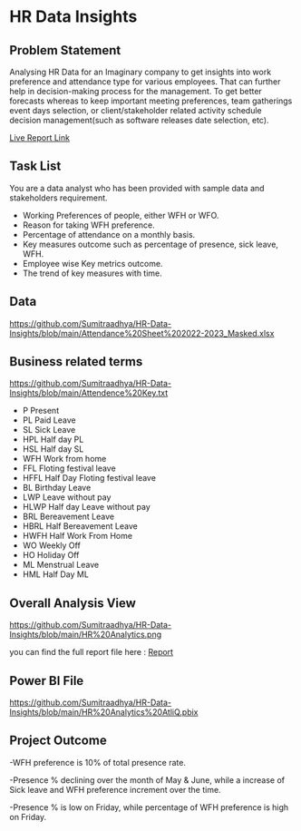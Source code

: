 # HR Data Insights

## Problem Statement

Analysing HR Data for an Imaginary company to get insights into work preference and attendance type for various employees. That can further help in decision-making process for the management. To get better forecasts whereas to keep important meeting preferences, team gatherings event days selection, or client/stakeholder related activity schedule decision management(such as software releases date selection, etc).


[Live Report Link](https://app.powerbi.com/groups/me/reports/08dfcde1-9ac6-48c2-af81-b4f56dc2d79a/5e2d6e711eea1d46567c?experience=power-bi)

## Task List

You are a data analyst who has been provided with sample data and stakeholders requirement.

- Working Preferences of people, either WFH or WFO.
- Reason for taking WFH preference.
- Percentage of attendance on a monthly basis.
- Key measures outcome such as percentage of presence, sick leave, WFH.
- Employee wise Key metrics outcome.
- The trend of key measures with time. 



## Data 

https://github.com/Sumitraadhya/HR-Data-Insights/blob/main/Attendance%20Sheet%202022-2023_Masked.xlsx


## Business related terms

https://github.com/Sumitraadhya/HR-Data-Insights/blob/main/Attendence%20Key.txt

- P	Present 
- PL	Paid Leave 
- SL	Sick Leave 
- HPL	Half day PL 
- HSL	Half day SL
- WFH	Work from home 
- FFL	Floting festival leave 
- HFFL	Half Day Floting festival leave 
- BL 	Birthday Leave 
- LWP	Leave without pay
- HLWP	Half day Leave without pay
- BRL 	Bereavement Leave
- HBRL 	Half Bereavement Leave
- HWFH	Half Work From Home
- WO	Weekly Off
- HO	Holiday Off
- ML	Menstrual Leave
- HML	Half Day ML


## Overall Analysis View

https://github.com/Sumitraadhya/HR-Data-Insights/blob/main/HR%20Analytics.png


you can find the full report file here : [Report](https://app.powerbi.com/groups/me/reports/08dfcde1-9ac6-48c2-af81-b4f56dc2d79a/5e2d6e711eea1d46567c?experience=power-bi)

## Power BI File

https://github.com/Sumitraadhya/HR-Data-Insights/blob/main/HR%20Analytics%20AtliQ.pbix


## Project Outcome

-WFH preference is 10% of total presence rate.

-Presence % declining over the month of May & June, while a increase of Sick leave and WFH preference increment over the time.

-Presence % is low on Friday, while percentage of WFH preference is high on Friday.


